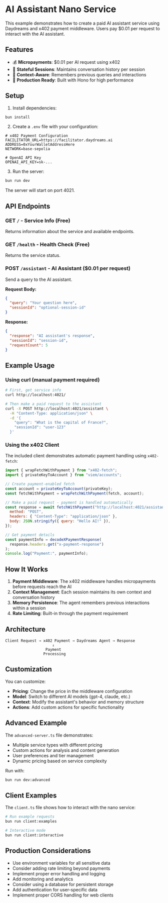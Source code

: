 # AI Assistant Nano Service

This example demonstrates how to create a paid AI assistant service using
Daydreams and x402 payment middleware. Users pay $0.01 per request to interact
with the AI assistant.

## Features

- 💰 **Micropayments**: $0.01 per AI request using x402
- 🧠 **Stateful Sessions**: Maintains conversation history per session
- 🔧 **Context-Aware**: Remembers previous queries and interactions
- 🚀 **Production Ready**: Built with Hono for high performance

## Setup

1. Install dependencies:

```bash
bun install
```

2. Create a `.env` file with your configuration:

```env
# x402 Payment Configuration
FACILITATOR_URL=https://facilitator.daydreams.ai
ADDRESS=0xYourWalletAddressHere
NETWORK=base-sepolia

# OpenAI API Key
OPENAI_API_KEY=sk-...
```

3. Run the server:

```bash
bun run dev
```

The server will start on port 4021.

## API Endpoints

### GET `/` - Service Info (Free)

Returns information about the service and available endpoints.

### GET `/health` - Health Check (Free)

Returns the service status.

### POST `/assistant` - AI Assistant ($0.01 per request)

Send a query to the AI assistant.

**Request Body:**

```json
{
  "query": "Your question here",
  "sessionId": "optional-session-id"
}
```

**Response:**

```json
{
  "response": "AI assistant's response",
  "sessionId": "session-id",
  "requestCount": 5
}
```

## Example Usage

### Using curl (manual payment required)

```bash
# First, get service info
curl http://localhost:4021/

# Then make a paid request to the assistant
curl -X POST http://localhost:4021/assistant \
  -H "Content-Type: application/json" \
  -d '{
    "query": "What is the capital of France?",
    "sessionId": "user-123"
  }'
```

### Using the x402 Client

The included client demonstrates automatic payment handling using `x402-fetch`:

```javascript
import { wrapFetchWithPayment } from "x402-fetch";
import { privateKeyToAccount } from "viem/accounts";

// Create payment-enabled fetch
const account = privateKeyToAccount(privateKey);
const fetchWithPayment = wrapFetchWithPayment(fetch, account);

// Make a paid request - payment is handled automatically
const response = await fetchWithPayment("http://localhost:4021/assistant", {
  method: "POST",
  headers: { "Content-Type": "application/json" },
  body: JSON.stringify({ query: "Hello AI!" }),
});

// Get payment details
const paymentInfo = decodeXPaymentResponse(
  response.headers.get("x-payment-response")
);
console.log("Payment:", paymentInfo);
```

## How It Works

1. **Payment Middleware**: The x402 middleware handles micropayments before
   requests reach the AI
2. **Context Management**: Each session maintains its own context and
   conversation history
3. **Memory Persistence**: The agent remembers previous interactions within a
   session
4. **Rate Limiting**: Built-in through the payment requirement

## Architecture

```
Client Request → x402 Payment → Daydreams Agent → Response
                     ↓
                  Payment
                 Processing
```

## Customization

You can customize:

- **Pricing**: Change the price in the middleware configuration
- **Model**: Switch to different AI models (gpt-4, claude, etc.)
- **Context**: Modify the assistant's behavior and memory structure
- **Actions**: Add custom actions for specific functionality

## Advanced Example

The `advanced-server.ts` file demonstrates:

- Multiple service types with different pricing
- Custom actions for analysis and content generation
- User preferences and tier management
- Dynamic pricing based on service complexity

Run with:

```bash
bun run dev:advanced
```

## Client Examples

The `client.ts` file shows how to interact with the nano service:

```bash
# Run example requests
bun run client:examples

# Interactive mode
bun run client:interactive
```

## Production Considerations

- Use environment variables for all sensitive data
- Consider adding rate limiting beyond payments
- Implement proper error handling and logging
- Add monitoring and analytics
- Consider using a database for persistent storage
- Add authentication for user-specific data
- Implement proper CORS handling for web clients
